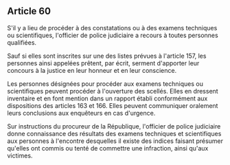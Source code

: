 Article 60
----
S'il y a lieu de procéder à des constatations ou à des examens techniques ou
scientifiques, l'officier de police judiciaire a recours à toutes personnes
qualifiées.

Sauf si elles sont inscrites sur une des listes prévues à l'article 157, les
personnes ainsi appelées prêtent, par écrit, serment d'apporter leur concours à
la justice en leur honneur et en leur conscience.

Les personnes désignées pour procéder aux examens techniques ou scientifiques
peuvent procéder à l'ouverture des scellés. Elles en dressent inventaire et en
font mention dans un rapport établi conformément aux dispositions des articles
163 et 166. Elles peuvent communiquer oralement leurs conclusions aux enquêteurs
en cas d'urgence.

Sur instructions du procureur de la République, l'officier de police judiciaire
donne connaissance des résultats des examens techniques et scientifiques aux
personnes à l'encontre desquelles il existe des indices faisant présumer
qu'elles ont commis ou tenté de commettre une infraction, ainsi qu'aux victimes.
